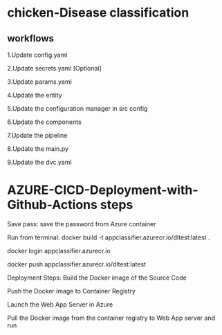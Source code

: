 # chicken-Disease classification

## workflows
1.Update config.yaml

2.Update secrets.yaml [Optional]

3.Update params.yaml

4.Update the entity

5.Update the configuration manager in src config

6.Update the components

7.Update the pipeline

8.Update the main.py

9.Update the dvc.yaml

# AZURE-CICD-Deployment-with-Github-Actions steps

Save pass:
save the password from Azure container

Run from terminal:
docker build -t appclassifier.azurecr.io/dltest:latest .

docker login appclassifier.azurecr.io

docker push appclassifier.azurecr.io/dltest:latest

Deployment Steps:
Build the Docker image of the Source Code

Push the Docker image to Container Registry

Launch the Web App Server in Azure

Pull the Docker image from the container registry to Web App server and run